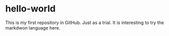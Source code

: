 # hello-world
This is my first repository in GitHub. Just as a trial.
It is interesting to try the markdwon language here.

